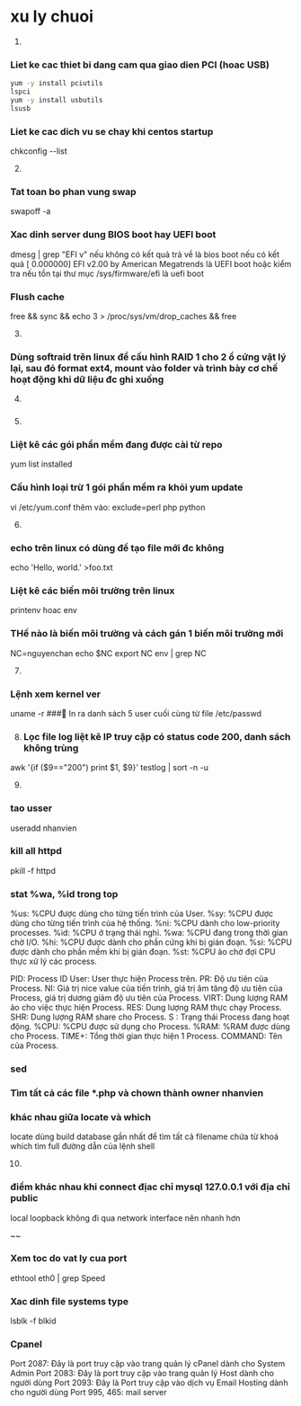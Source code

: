 # xu ly chuoi

1. 
### Liet ke cac thiet bi dang cam qua giao dien PCI (hoac USB)
```sh
yum -y install pciutils
lspci
yum -y install usbutils
lsusb
```

### Liet ke cac dich vu se chay khi centos startup
chkconfig --list

2. 

### Tat toan bo phan vung swap
swapoff -a

### Xac dinh server dung BIOS boot hay UEFI boot
dmesg | grep "EFI v"
nếu không có kết quả trả về  là bios boot
nếu có kết quả [ 0.000000] EFI v2.00 by American Megatrends là UEFI boot
hoặc kiểm tra nếu tồn tại thư mục /sys/firmware/efi là uefi boot

### Flush cache
free && sync && echo 3 > /proc/sys/vm/drop_caches && free

3. 
### Dùng softraid trên linux để cấu hình RAID 1 cho 2 ổ cứng vật lý lại, sau đó format ext4, mount vào folder và trình bày cơ chế hoạt động khi dữ liệu đc ghi xuống

4. 
###

5. 
### Liệt kê các gói phần mềm đang được cài từ repo
yum list installed
### Cấu hình loại trừ 1 gói phần mềm ra khỏi yum update
vi /etc/yum.conf
thêm vào:
exclude=perl php python

6. 
### echo trên linux có dùng để tạo file mới đc không
echo 'Hello, world.' >foo.txt
### Liệt kê các biến môi trường trên linux
printenv hoac env
### THế nào là biến môi trường và cách gán 1 biến môi trường mới
NC=nguyenchan
echo $NC
export NC
env | grep NC

7. 
### Lệnh xem kernel ver
uname -r
### In ra danh sách 5 user cuối cùng từ file /etc/passwd

8. ### Lọc file log liệt kê IP truy cập có status code 200, danh sách không trùng
awk '{if ($9=="200") print $1, $9}' testlog | sort -n -u

9. 
### tao usser
useradd nhanvien
### kill all httpd
pkill -f httpd
### stat %wa, %id trong top
%us: %CPU được dùng cho từng tiến trình của User.
%sy: %CPU được dùng cho từng tiến trình của hệ thống.
%ni: %CPU dành cho low-priority processes.
%id: %CPU ở trạng thái nghỉ.
%wa: %CPU đang trong thời gian chờ I/O.
%hi: %CPU được dành cho phần cứng khi bị gián đoạn.
%si: %CPU được dành cho phần mềm khi bị gián đoạn.
%st: %CPU ảo chờ đợi CPU thực xử lý các process.

PID: Process ID
User: User thực hiện Process trên.
PR: Độ ưu tiên của Process.
NI: Giá trị nice value của tiến trình, giá trị âm tăng độ ưu tiên của Process, giá trị dương giảm độ ưu tiên của Process.
VIRT: Dung lượng RAM ảo cho việc thực hiện Process.
RES: Dung lượng RAM thực chạy Process.
SHR: Dung lượng RAM share cho Process.
S : Trạng thái Process đang hoạt động.
%CPU: %CPU được sử dụng cho Process.
%RAM: %RAM được dùng cho Process.
TIME+: Tổng thời gian thực hiện 1 Process.
COMMAND: Tên của Process.

### sed
### Tìm tất cả các file *.php và chown thành owner nhanvien
### khác nhau giữa locate và which 
locate dùng build database gần nhất để tìm tất cả filename chứa từ khoá
which tìm full đường dẫn của lệnh shell

10. 
### điểm khác nhau khi connect địac chỉ mysql 127.0.0.1 với địa chỉ public
local loopback không đi qua network interface nên nhanh hơn


~~

### Xem toc do vat ly cua port
ethtool eth0 | grep Speed
### Xac dinh file systems type
lsblk -f
blkid


### Cpanel
Port 2087: Đây là port truy cập vào trang quản lý cPanel dành cho System Admin
Port 2083: Đây là port truy cập vào trang quản lý Host dành cho người dùng
Port 2093: Đây là Port truy cập vào dịch vụ Email Hosting dành cho người dùng
Port 995, 465: mail server


